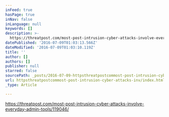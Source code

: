 ```yaml
---
inFeed: true
hasPage: true
inNav: false
inLanguage: null
keywords: []
description: >-
  https://threatpost.com/most-post-intrusion-cyber-attacks-involve-everyday-admin-tools/119046/ 
datePublished: '2016-07-09T01:03:13.566Z'
dateModified: '2016-07-09T01:03:10.119Z'
title: ''
author: []
authors: []
publisher: null
starred: false
sourcePath: _posts/2016-07-09-httpsthreatpostcommost-post-intrusion-cyber-attacks-inv.md
url: httpsthreatpostcommost-post-intrusion-cyber-attacks-inv/index.html
_type: Article

---
```

https://threatpost.com/most-post-intrusion-cyber-attacks-involve-everyday-admin-tools/119046/